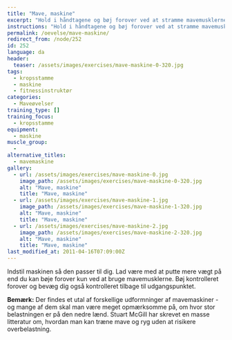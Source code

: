 ```yaml
---
title: "Mave, maskine"
excerpt: "Hold i håndtagene og bøj forover ved at stramme mavemusklerne. Kontrolleret tilbage til udgangspunktet."
instructions: "Hold i håndtagene og bøj forover ved at stramme mavemusklerne. Kontrolleret tilbage til udgangspunktet."
permalink: /oevelse/mave-maskine/
redirect_from: /node/252
id: 252
language: da
header:
  teaser: /assets/images/exercises/mave-maskine-0-320.jpg
tags:
  - kropsstamme
  - maskine
  - fitnessinstruktør
categories:
  - Maveøvelser
training_type: []
training_focus:
  - kropsstamme
equipment:
  - maskine
muscle_group:
  -
alternative_titles:
  - mavemaskine
gallery:
  - url: /assets/images/exercises/mave-maskine-0.jpg
    image_path: /assets/images/exercises/mave-maskine-0-320.jpg
    alt: "Mave, maskine"
    title: "Mave, maskine"
  - url: /assets/images/exercises/mave-maskine-1.jpg
    image_path: /assets/images/exercises/mave-maskine-1-320.jpg
    alt: "Mave, maskine"
    title: "Mave, maskine"
  - url: /assets/images/exercises/mave-maskine-2.jpg
    image_path: /assets/images/exercises/mave-maskine-2-320.jpg
    alt: "Mave, maskine"
    title: "Mave, maskine"
last_modified_at: 2011-04-16T07:09:00Z
---
```


Indstil maskinen så den passer til dig. Lad være med at putte mere vægt på end du kan bøje forover kun ved at bruge mavemusklerne. Bøj kontrolleret forover og bevæg dig også kontrolleret tilbage til udgangspunktet.

**Bemærk:** Der findes et utal af forskellige udformninger af mavemaskiner - og mange af dem skal man være meget opmærksomme på, om hvor stor belastningen er på den nedre lænd. Stuart McGill har skrevet en masse litteratur om, hvordan man kan træne mave og ryg uden at risikere overbelastning.
